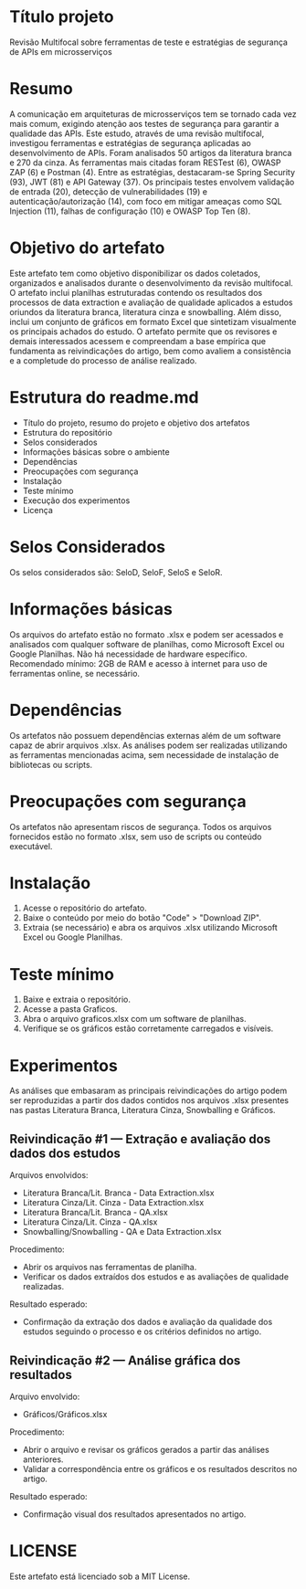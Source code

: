 # Título projeto
Revisão Multifocal sobre ferramentas de teste e estratégias de segurança de APIs em microsserviços
# Resumo
A comunicação em arquiteturas de microsserviços tem se tornado cada vez mais comum, exigindo atenção aos testes de segurança para garantir a qualidade das APIs. Este estudo, através de uma revisão multifocal, investigou ferramentas e estratégias de segurança aplicadas ao desenvolvimento de APIs. Foram analisados 50 artigos da literatura branca e 270 da cinza. As ferramentas mais citadas foram RESTest (6), OWASP ZAP (6) e Postman (4). Entre as estratégias, destacaram-se Spring Security (93), JWT (81) e API Gateway (37). Os principais testes envolvem validação de entrada (20), detecção de vulnerabilidades (19) e autenticação/autorização (14), com foco em mitigar ameaças como SQL Injection (11), falhas de configuração (10) e OWASP Top Ten (8).
# Objetivo do artefato
Este artefato tem como objetivo disponibilizar os dados coletados, organizados e analisados durante o desenvolvimento da revisão multifocal. O artefato inclui planilhas estruturadas contendo os resultados dos processos de data extraction e avaliação de qualidade aplicados a estudos oriundos da literatura branca, literatura cinza e snowballing. Além disso, inclui um conjunto de gráficos em formato Excel que sintetizam visualmente os principais achados do estudo. O artefato permite que os revisores e demais interessados acessem e compreendam a base empírica que fundamenta as reivindicações do artigo, bem como avaliem a consistência e a completude do processo de análise realizado.

# Estrutura do readme.md
- Título do projeto, resumo do projeto e objetivo dos artefatos
- Estrutura do repositório
- Selos considerados
- Informações básicas sobre o ambiente
- Dependências
- Preocupações com segurança
- Instalação
- Teste mínimo
- Execução dos experimentos
- Licença

# Selos Considerados

Os selos considerados são: SeloD, SeloF, SeloS e SeloR.

# Informações básicas

Os arquivos do artefato estão no formato .xlsx e podem ser acessados e analisados com qualquer software de planilhas, como Microsoft Excel ou Google Planilhas. Não há necessidade de hardware específico. Recomendado mínimo: 2GB de RAM e acesso à internet para uso de ferramentas online, se necessário.

# Dependências

Os artefatos não possuem dependências externas além de um software capaz de abrir arquivos .xlsx. As análises podem ser realizadas utilizando as ferramentas mencionadas acima, sem necessidade de instalação de bibliotecas ou scripts.

# Preocupações com segurança

Os artefatos não apresentam riscos de segurança. Todos os arquivos fornecidos estão no formato .xlsx, sem uso de scripts ou conteúdo executável.

# Instalação

1. Acesse o repositório do artefato.
2. Baixe o conteúdo por meio do botão "Code" > "Download ZIP".
3. Extraia (se necessário) e abra os arquivos .xlsx utilizando Microsoft Excel ou Google Planilhas.

# Teste mínimo

1. Baixe e extraia o repositório.
2. Acesse a pasta Graficos.
3. Abra o arquivo graficos.xlsx com um software de planilhas.
4. Verifique se os gráficos estão corretamente carregados e visíveis.

# Experimentos

As análises que embasaram as principais reivindicações do artigo podem ser reproduzidas a partir dos dados contidos nos arquivos .xlsx presentes nas pastas Literatura Branca, Literatura Cinza, Snowballing e Gráficos.

## Reivindicação #1 — Extração e avaliação dos dados dos estudos
Arquivos envolvidos:
- Literatura Branca/Lit. Branca - Data Extraction.xlsx
- Literatura Cinza/Lit. Cinza - Data Extraction.xlsx
- Literatura Branca/Lit. Branca - QA.xlsx
- Literatura Cinza/Lit. Cinza - QA.xlsx
- Snowballing/Snowballing - QA e Data Extraction.xlsx

Procedimento:
- Abrir os arquivos nas ferramentas de planilha.
- Verificar os dados extraídos dos estudos e as avaliações de qualidade realizadas.

Resultado esperado:
- Confirmação da extração dos dados e avaliação da qualidade dos estudos seguindo o processo e os critérios definidos no artigo.

## Reivindicação #2 — Análise gráfica dos resultados
Arquivo envolvido:
- Gráficos/Gráficos.xlsx

Procedimento:
- Abrir o arquivo e revisar os gráficos gerados a partir das análises anteriores.
- Validar a correspondência entre os gráficos e os resultados descritos no artigo.

Resultado esperado:
- Confirmação visual dos resultados apresentados no artigo.

# LICENSE

Este artefato está licenciado sob a MIT License.
